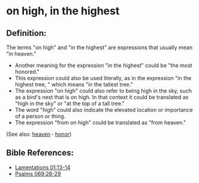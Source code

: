 # on high, in the highest #

## Definition: ##

The terms "on high" and "in the highest" are expressions that usually mean "in heaven."

* Another meaning for the expression "in the highest" could be "the most honored."
* This expression could also be used literally, as in the expression "in the highest tree, " which means "in the tallest tree."
* The expression "on high" could also refer to being high in the sky, such as a bird's nest that is on high. In that context it could be translated as "high in the sky" or "at the top of a tall tree."
* The word "high" could also indicate the elevated location or importance of a person or thing.
* The expression "from on high" could be translated as "from heaven."

(See also: [heaven](../kt/heaven.md) **·** [honor](../other/honor.md))

## Bible References: ##

* [Lamentations 01:13-14](https://door43.org/en/bible/notes/lam/01/13)
* [Psalms 069:28-29](https://door43.org/en/bible/notes/psa/069/028)


